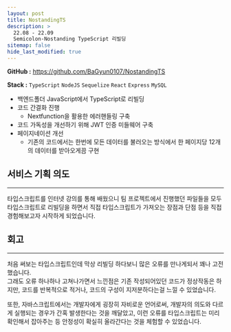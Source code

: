 ```yaml
---
layout: post
title: NostandingTS
description: >
  22.08 - 22.09  
  Semicolon-Nostanding TypeScript 리빌딩
sitemap: false
hide_last_modified: true
---
```


**GitHub :** <https://github.com/BaGyun0107/NostandingTS>

**Stack :** `TypeScript` `NodeJS` `Sequelize` `React` `Express` `MySQL`

- 백엔드폴더 JavaScript에서 TypeScript로 리빌딩
- 코드 간결화 진행
  - Nextfunction을 활용한 에러핸들링 구축
- 코드 가독성을 개선하기 위해 JWT 인증 미들웨어 구축
- 페이지네이션 개선
  - 기존의 코드에서는 한번에 모든 데이터를 불러오는 방식에서 한 페이지당 12개의 데이터를 받아오게끔 구현

## 서비스 기획 의도

---

타입스크립트를 인터넷 강의를 통해 배웠으니 팀 프로젝트에서 진행했던 파일들을 모두 타입스크립트로 리빌딩을 하면서 직접 타입스크립트가 가져오는 장점과 단점 등을 직접 경험해보고자 시작하게 되었습니다.

## 회고

---

처음 써보는 타입스크립트인데 막상 리빌딩 하다보니 많은 오류를 만나게되서 꽤나 고전했습니다.  
그래도 오류 하나하나 고쳐나가면서 느낀점은 기존 작성되어있던 코드가 정상작동은 하지만, 코드를 반복적으로 적거나, 코드의 구성이 지저분하다는걸 느낄 수 있었습니다.

또한, 자바스크립트에서는 개발자에게 굉장히 자비로운 언어로써, 개발자의 의도와 다르게 실행되는 경우가 간혹 발생한다는 것을 깨달았고, 이런 오류를 타입스크립트는 미리 확인해서 잡아주는 등 안정성이 확실히 올라간다는 것을 체험할 수 있었습니다.
